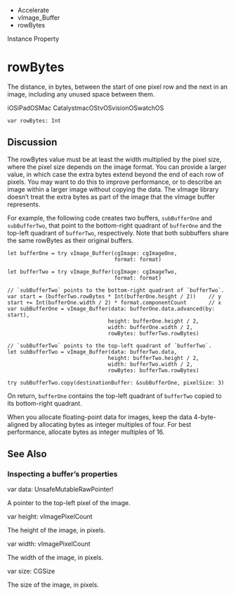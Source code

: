 

- Accelerate
- vImage_Buffer
-  rowBytes 

Instance Property

# rowBytes

The distance, in bytes, between the start of one pixel row and the next in an image, including any unused space between them.

iOSiPadOSMac CatalystmacOStvOSvisionOSwatchOS

``` source
var rowBytes: Int
```

## Discussion

The rowBytes value must be at least the width multiplied by the pixel size, where the pixel size depends on the image format. You can provide a larger value, in which case the extra bytes extend beyond the end of each row of pixels. You may want to do this to improve performance, or to describe an image within a larger image without copying the data. The vImage library doesn’t treat the extra bytes as part of the image that the vImage buffer represents.

For example, the following code creates two buffers, `subBufferOne` and `subBufferTwo`, that point to the bottom-right quadrant of `bufferOne` and the top-left quadrant of `bufferTwo`, respectively. Note that both subbuffers share the same rowBytes as their original buffers.

```
let bufferOne = try vImage_Buffer(cgImage: cgImageOne,
                                  format: format)

let bufferTwo = try vImage_Buffer(cgImage: cgImageTwo,
                                  format: format)

// `subBufferTwo` points to the bottom-right quadrant of `bufferTwo`.
var start = (bufferTwo.rowBytes * Int(bufferOne.height / 2))    // y
start += Int(bufferOne.width / 2) * format.componentCount       // x
var subBufferOne = vImage_Buffer(data: bufferOne.data.advanced(by: start),
                                height: bufferOne.height / 2,
                                width: bufferOne.width / 2,
                                rowBytes: bufferTwo.rowBytes)

// `subBufferTwo` points to the top-left quadrant of `bufferTwo`.
let subBufferTwo = vImage_Buffer(data: bufferTwo.data,
                                height: bufferTwo.height / 2,
                                width: bufferTwo.width / 2,
                                rowBytes: bufferTwo.rowBytes)

try subBufferTwo.copy(destinationBuffer: &subBufferOne, pixelSize: 3)
```

On return, `bufferOne` contains the top-left quadrant of `bufferTwo` copied to its bottom-right quadrant.

When you allocate floating-point data for images, keep the data 4-byte-aligned by allocating bytes as integer multiples of four. For best performance, allocate bytes as integer multiples of 16.

## See Also

### Inspecting a buffer’s properties

var data: UnsafeMutableRawPointer!

A pointer to the top-left pixel of the image.

var height: vImagePixelCount

The height of the image, in pixels.

var width: vImagePixelCount

The width of the image, in pixels.

var size: CGSize

The size of the image, in pixels.

